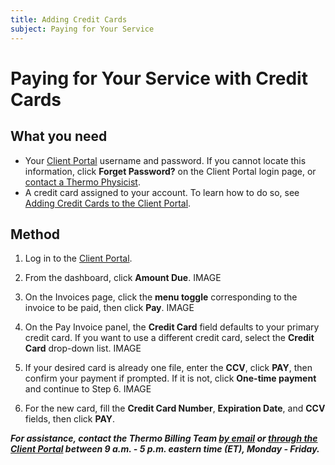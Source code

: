```yaml
---
title: Adding Credit Cards
subject: Paying for Your Service
---
```


# Paying for Your Service with Credit Cards

## What you need
* Your [Client Portal](https://www.thermo.io/login/) username and password. If you cannot locate this information, click **Forget Password?** on the Client Portal login page, or [contact a Thermo Physicist](mailto:physicists@thermo.io).
* A credit card assigned to your account. To learn how to do so, see [Adding Credit Cards to the Client Portal](https://www.thermo.io/how-to/client-portal/adding-credit-cards).

## Method
1. Log in to the [Client Portal](https://www.thermo.io/login/).
2. From the dashboard, click **Amount Due**.
   IMAGE

3. On the Invoices page, click the **menu toggle** corresponding to the invoice to be paid, then click **Pay**.
   IMAGE
   
4. On the Pay Invoice panel, the **Credit Card** field defaults to your primary credit card. If you want to use a different credit card, select the **Credit Card** drop-down list.
   IMAGE

5. If your desired card is already one file, enter the **CCV**, click **PAY**, then confirm your payment if prompted. If it is not, click **One-time payment** and continue to Step 6.
   IMAGE
   
6. For the new card, fill the **Credit Card Number**, **Expiration Date**, and **CCV** fields, then click **PAY**.

**_For assistance, contact the Thermo Billing Team [by email](mailto:billing@thermo.io) or [through the Client Portal](https://www.thermo.io/login/) between 9 a.m. - 5 p.m. eastern time (ET), Monday - Friday._**
